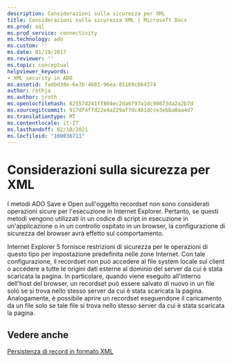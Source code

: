 ```yaml
---
description: Considerazioni sulla sicurezza per XML
title: Considerazioni sulla sicurezza XML | Microsoft Docs
ms.prod: sql
ms.prod_service: connectivity
ms.technology: ado
ms.custom: ''
ms.date: 01/19/2017
ms.reviewer: ''
ms.topic: conceptual
helpviewer_keywords:
- XML security in ADO
ms.assetid: fadbd38e-6e7b-4b81-96ea-85169c664374
author: rothja
ms.author: jroth
ms.openlocfilehash: 82557d241ff804ec2da6f97a1dc96073da2a2b7d
ms.sourcegitcommit: 917df4ffd22e4a229af7dc481dcce3ebba0aa4d7
ms.translationtype: MT
ms.contentlocale: it-IT
ms.lasthandoff: 02/10/2021
ms.locfileid: "100036711"
---
```

# <a name="xml-security-considerations"></a>Considerazioni sulla sicurezza per XML
I metodi ADO Save e Open sull'oggetto recordset non sono considerati operazioni sicure per l'esecuzione in Internet Explorer. Pertanto, se questi metodi vengono utilizzati in un codice di script in esecuzione in un'applicazione o in un controllo ospitato in un browser, la configurazione di sicurezza del browser avrà effetto sul comportamento.  
  
 Internet Explorer 5 fornisce restrizioni di sicurezza per le operazioni di questo tipo per impostazione predefinita nelle zone Internet. Con tale configurazione, il recordset non può accedere al file system locale sul client o accedere a tutte le origini dati esterne al dominio del server da cui è stata scaricata la pagina. In particolare, quando viene eseguito all'interno dell'host del browser, un recordset può essere salvato di nuovo in un file solo se si trova nello stesso server da cui è stata scaricata la pagina. Analogamente, è possibile aprire un recordset eseguendone il caricamento da un file solo se tale file si trova nello stesso server da cui è stata scaricata la pagina.  
  
## <a name="see-also"></a>Vedere anche  
 [Persistenza di record in formato XML](./persisting-records-in-xml-format.md)